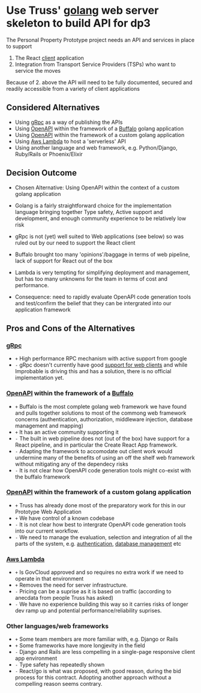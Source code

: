 # Use Truss' [golang](https://golang.org/) web server skeleton to build API for dp3

The Personal Property Prototype project needs an API and services in place to support

1. The React [client](../../client/README.md) application
1. Integration from Transport Service Providers (TSPs) who want to service the moves

Because of 2. above the API will need to be fully documented, secured and readily accessible from a variety of client applications

## Considered Alternatives

* Using [gRpc](https://grpc.io/) as a way of publishing the APIs
* Using [OpenAPI](https://www.openapis.org/) within the framework of a [Buffalo](https://gobuffalo.io/) golang application
* Using [OpenAPI](https://www.openapis.org/) within the framework of a custom golang application
* Using [Aws Lambda](https://aws.amazon.com/lambda/) to host a 'serverless' API
* Using another language and web framework, e.g. Python/Django, Ruby/Rails or Phoenix/Elixir

## Decision Outcome

* Chosen Alternative: Using OpenAPI within the context of a custom golang application
* Golang is a fairly straightforward choice for the implementation language bringing together Type safety, Active support and development, and enough community experience to be relatively low risk
* gRpc is not (yet) well suited to Web applications (see below) so was ruled out by our need to support the React client
* Buffalo brought too many 'opinions'/baggage in terms of web pipeline, lack of support for React out of the box
* Lambda is very tempting for simplifying deployment and management, but has too many unknowns for the team in terms of cost and performance.

* Consequence: need to rapidly evaluate OpenAPI code generation tools and test/confirm the belief that they can be intergrated into our application framework

## Pros and Cons of the Alternatives

### [gRpc](https://grpc.io/)

* `+` High performance RPC mechanism with active support from google
* `-` gRpc doesn't currently have good [support for web clients](https://improbable.io/games/blog/grpc-web-moving-past-restjson-towards-type-safe-web-apis) and while Improbable is driving this and has a solution, there is no official implementation yet.

### [OpenAPI](https://www.openapis.org/) within the framework of a [Buffalo](https://gobuffalo.io)

* `+` Buffalo is the most complete golang web framework we have found and pulls together solutions to most of the commong web framework concerns (authentication, authorization, middleware injection, database management and mapping)
* `+` It has an active community supporting it
* `-` The built in web pipeline does not (out of the box) have support for a React pipeline, and in particular the Create React App framework.
* `-` Adapting the framework to accomodate out client work would undermine many of the benefits of using an off the shelf web framework without mitigating any of the dependecy risks
* `-` It is not clear how OpenAPI code generation tools might co-exist with the buffalo framework

### [OpenAPI](https://www.openapis.org/) within the framework of a custom golang application

* `+` Truss has already done most of the preparatory work for this in our Prototype Web Application
* `+` We have control of a known codebase
* `-` It is not clear how best to intergrate OpenAPI code generation tools into our current workflow.
* `-` We need to manage the evaluation, selection and integration of all the parts of the system, e.g. [authentication](https://github.com/markbates/goth), [database management](https://github.com/markbates/pop) etc

### [Aws Lambda](https://aws.amazon.com/lambda/)

* `+` Is GovCloud approved and so requires no extra work if we need to operate in that environment
* `+` Removes the need for server infrastructure.
* `-` Pricing can be a suprise as it is based on traffic (according to anecdata from people Truss has asked)
* `-` We have no experience building this way so it carries risks of longer dev ramp up and potential performance/reliability suprises.

### Other languages/web frameworks

* `+` Some team members are more familiar with, e.g. Django or Rails
* `+` Some frameworks have more longjevity in the field
* `-` Django and Rails are less compelling in a single-page responsive client app environment
* `-` Type safety has repeatedly shown
* `-` React/go is what was proposed, with good reason, during the bid process for this contract. Adopting another approach without a compelling reason seems contrary.
